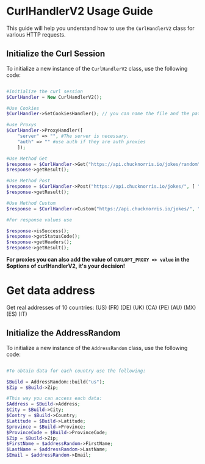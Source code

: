 
# CurlHandlerV2 Usage Guide

This guide will help you understand how to use the `CurlHandlerV2` class for various HTTP requests.

## Initialize the Curl Session

To initialize a new instance of the `CurlHandlerV2` class, use the following code:

```php

#Initialize the curl session
$CurlHandler = New CurlHandlerV2();

#Use Cookies 
$CurlHandler->SetCookiesHandler(); // you can name the file and the path

#use Proxys 
$CurlHandler->ProxyHandler([ 
    "server" => "", #The server is necessary. 
    "auth" => "" #use auth if they are auth proxies 
    ]);

#Use Method Get 
$response = $CurlHandler->Get("https://api.chucknorris.io/jokes/random"); #add $headers if necessary 
$response->getResult();

#Use Method Post 
$response = $CurlHandler->Post("https://api.chucknorris.io/jokes/", [ "header: value" ], "query=cat"); 
$response->getResult();

#Use Method Custom 
$response = $CurlHandler->Custom("https://api.chucknorris.io/jokes/", "GET");

#For response values ​​use

$response->isSuccess(); 
$response->getStatusCode(); 
$response->getHeaders(); 
$response->getResult();
```
**For proxies you can also add the value of `CURLOPT_PROXY => value` in the $options of curlHandlerV2, it's your decision!**

# Get data address

Get real addresses of 10 countries: (US) (FR) (DE) (UK) (CA) (PE) (AU) (MX) (ES) (IT)

## Initialize the AddressRandom

To initialize a new instance of the `AddressRandom` class, use the following code:

```php

#To obtain data for each country use the following:

$Build = AddressRandom::build("us");
$Zip = $Build->Zip;

#This way you can access each data: 
$Address = $Build->Address;
$City = $Build->City;
$Contry = $Build->Country;
$Latitude = $Build->Latitude;
$province = $Build->Province;
$ProvinceCode = $Build->ProvinceCode;
$Zip = $Build->Zip;
$FirstName = $addressRandom->FirstName; 
$LastName = $addressRandom->LastName;
$Email = $addressRandom->Email;
```
